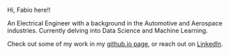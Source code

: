 Hi, Fabio here!!

An Electrical Engineer with a background in the Automotive and Aerospace industries. Currently delving into Data Science and Machine Learning.

Check out some of my work in my [github.io page](https://fabio-a-oliveira.github.io/), or reach out on [LinkedIn](https://www.linkedin.com/in/fabioarbacholiveira/).
